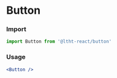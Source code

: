 # Button

<!-- STORY -->

### Import

```js
import Button from '@ltht-react/button'
```

### Usage

```jsx
<Button />
```
